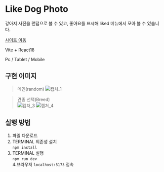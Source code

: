 # Like Dog Photo

강아지 사진을 랜덤으로 볼 수 있고, 좋아요를 표시해 liked 메뉴에서 모아 볼 수 있습니다.

[사이트 이동](https://like-dog-photo.netlify.app/)

Vite + React18

Pc / Tablet / Mobile

## 구현 이미지
> 메인(random)
![캡처_1](https://github.com/user-attachments/assets/9086b86c-a5d8-4883-9a57-3f5fc400bb41)

> 견종 선택(Breed) <br />
![캡처_3](https://github.com/user-attachments/assets/632430ce-179c-411a-9189-f4a23a3f2610)
![캡처_4](https://github.com/user-attachments/assets/91d8640a-6120-45f6-b3fd-fdc9437fb3bc)

## 실행 방법
1. 파일 다운로드
2. TERMINAL 의존성 설치  
`npm install`
3. TERMINAL 실행  
`npm run dev`  
4.브라우저 `localhost:5173` 접속

